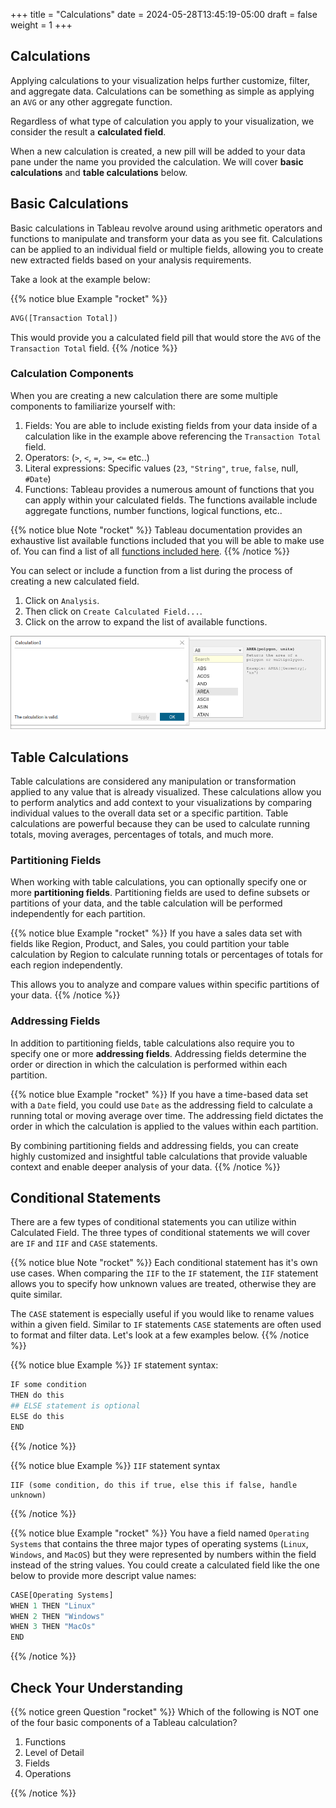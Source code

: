 +++
title = "Calculations"
date = 2024-05-28T13:45:19-05:00
draft = false
weight = 1
+++

## Calculations

Applying calculations to your visualization helps further customize, filter, and aggregate data. Calculations can be something as simple as applying an `AVG` or any other aggregate function.

Regardless of what type of calculation you apply to your visualization, we consider the result a **calculated field**.

When a new calculation is created, a new pill will be added to your data pane under the name you provided the calculation. We will cover **basic calculations** and **table calculations** below.

## Basic Calculations

Basic calculations in Tableau revolve around using arithmetic operators and functions to manipulate and transform your data as you see fit. Calculations can be applied to an individual field or multiple fields, allowing you to create new extracted fields based on your analysis requirements.

Take a look at the example below:

{{% notice blue Example "rocket" %}}
```python
AVG([Transaction Total])
```

This would provide you a calculated field pill that would store the `AVG` of the `Transaction Total` field.
{{% /notice %}}

### Calculation Components

When you are creating a new calculation there are some multiple components to familiarize yourself with:
1. Fields: You are able to include existing fields from your data inside of a calculation like in the example above referencing the `Transaction Total` field.
1. Operators: (`>`, `<`, `=`, `>=`, `<=` etc..)
1. Literal expressions: Specific values (`23`, `"String"`, `true`, `false`, null, `#Date`)
1. Functions: Tableau provides a numerous amount of functions that you can apply within your calculated fields. The functions available include aggregate functions, number functions, logical functions, etc..

{{% notice blue Note "rocket" %}}
Tableau documentation provides an exhaustive list available functions included that you will be able to make use of. You can find a list of all [functions included here](https://help.tableau.com/current/pro/desktop/en-us/functions_all_categories.htm).
{{% /notice %}}

You can select or include a function from a list during the process of creating a new calculated field.

1. Click on `Analysis`.
1. Then click on `Create Calculated Field...`.
1. Click on the arrow to expand the list of available functions.

![Creation of a new calculated field within Tableau public, expanding the list of available functions](pictures/tableau-available-functions.png?classes=border)

## Table Calculations

Table calculations are considered any manipulation or transformation applied to any value that is already visualized. These calculations allow you to perform analytics and add context to your visualizations by comparing individual values to the overall data set or a specific partition. Table calculations are powerful because they can be used to calculate running totals, moving averages, percentages of totals, and much more.

### Partitioning Fields

When working with table calculations, you can optionally specify one or more **partitioning fields**. Partitioning fields are used to define subsets or partitions of your data, and the table calculation will be performed independently for each partition.

{{% notice blue Example "rocket" %}}
If you have a sales data set with fields like Region, Product, and Sales, you could partition your table calculation by Region to calculate running totals or percentages of totals for each region independently. 

This allows you to analyze and compare values within specific partitions of your data.
{{% /notice %}}

### Addressing Fields

In addition to partitioning fields, table calculations also require you to specify one or more **addressing fields**. Addressing fields determine the order or direction in which the calculation is performed within each partition.

{{% notice blue Example "rocket" %}}
If you have a time-based data set with a `Date` field, you could use `Date` as the addressing field to calculate a running total or moving average over time. The addressing field dictates the order in which the calculation is applied to the values within each partition.

By combining partitioning fields and addressing fields, you can create highly customized and insightful table calculations that provide valuable context and enable deeper analysis of your data.
{{% /notice %}}

<!-- TODO: Add image below of creating table calculation -->

## Conditional Statements

There are a few types of conditional statements you can utilize within Calculated Field. The three types of conditional statements we will cover are `IF` and `IIF` and `CASE` statements.

{{% notice blue Note "rocket" %}}
Each conditional statement has it's own use cases. When comparing the `IIF` to the `IF` statement, the `IIF` statement allows you to specify how unknown values are treated, otherwise they are quite similar.

The `CASE` statement is especially useful if you would like to rename values within a given field. Similar to `IF` statements `CASE` statements are often used to format and filter data. Let's look at a few examples below.
{{% /notice %}}

{{% notice blue Example %}}
`IF` statement syntax:

```python
IF some condition
THEN do this
## ELSE statement is optional
ELSE do this
END
```
{{% /notice %}}

{{% notice blue Example %}}
`IIF` statement syntax

```console
IIF (some condition, do this if true, else this if false, handle unknown)
```
{{% /notice %}}

{{% notice blue Example "rocket" %}}
You have a field named `Operating Systems` that contains the three major types of operating systems (`Linux`, `Windows`, and `MacOS`) but they were represented by numbers within the field instead of the string values. You could create a calculated field like the one below to provide more descript value names:

```python
CASE[Operating Systems]
WHEN 1 THEN "Linux"
WHEN 2 THEN "Windows"
WHEN 3 THEN "MacOs"
END
```
{{% /notice %}}

## Check Your Understanding

{{% notice green Question "rocket" %}}
Which of the following is NOT one of the four basic components of a Tableau calculation?

1. Functions
1. Level of Detail
1. Fields
1. Operations
<!-- Solution: Level of Detail -->
{{% /notice %}}

